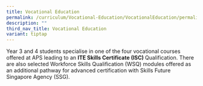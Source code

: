 ```yaml
---
title: Vocational Education
permalink: /curriculum/Vocational-Education/VocationalEducation/permalink/
description: ""
third_nav_title: Vocational Education
variant: tiptap
---
```

<p>Year 3 and 4 students specialise in one of the four vocational courses
offered at APS leading to an <strong>ITE Skills Certificate (ISC) </strong>Qualification.
There are also selected Workforce Skills Qualification (WSQ) modules offered
as an additional pathway for advanced certification with Skills Future
Singapore Agency (SSG).</p>
<h3></h3>
<p></p>